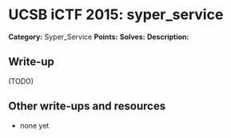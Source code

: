 # UCSB iCTF 2015: syper_service

**Category:** Syper_Service
**Points:** 
**Solves:** 
**Description:**



## Write-up

(TODO)

## Other write-ups and resources

* none yet

